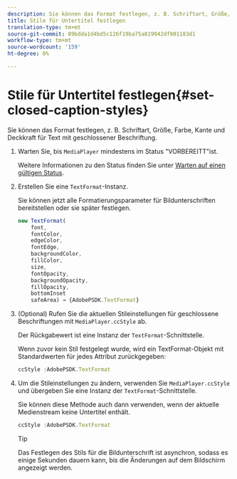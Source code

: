 ```yaml
---
description: Sie können das Format festlegen, z. B. Schriftart, Größe, Farbe, Kante und Deckkraft für Text mit geschlossener Beschriftung.
title: Stile für Untertitel festlegen
translation-type: tm+mt
source-git-commit: 89bdda1d4bd5c126f19ba75a819942df901183d1
workflow-type: tm+mt
source-wordcount: '159'
ht-degree: 0%

---
```



# Stile für Untertitel festlegen{#set-closed-caption-styles}

Sie können das Format festlegen, z. B. Schriftart, Größe, Farbe, Kante und Deckkraft für Text mit geschlossener Beschriftung.

1. Warten Sie, bis `MediaPlayer` mindestens im Status &quot;VORBEREITT&quot;ist.

   Weitere Informationen zu den Status finden Sie unter [Warten auf einen gültigen Status](../../../content-playback-options-browser-tvsdk/ui-configure/t-psdk-browser-tvsdk-2.4-ui-state-prepared-wait-for.md).
1. Erstellen Sie eine `TextFormat`-Instanz.

   Sie können jetzt alle Formatierungsparameter für Bildunterschriften bereitstellen oder sie später festlegen.

   ```js
   new TextFormat( 
       font,   
       fontColor,  
       edgeColor,   
       fontEdge,  
       backgroundColor,   
       fillColor,  
       size,   
       fontOpacity,   
       backgroundOpacity,  
       fillOpacity, 
       bottomInset 
       safeArea) → {AdobePSDK.TextFormat}
   ```

1. (Optional) Rufen Sie die aktuellen Stileinstellungen für geschlossene Beschriftungen mit `MediaPlayer.ccStyle` ab.

   Der Rückgabewert ist eine Instanz der `TextFormat`-Schnittstelle.

   Wenn zuvor kein Stil festgelegt wurde, wird ein TextFormat-Objekt mit Standardwerten für jedes Attribut zurückgegeben:

   ```js
   ccStyle :AdobePSDK.TextFormat
   ```

1. Um die Stileinstellungen zu ändern, verwenden Sie `MediaPlayer.ccStyle` und übergeben Sie eine Instanz der `TextFormat`-Schnittstelle.

   Sie können diese Methode auch dann verwenden, wenn der aktuelle Medienstream keine Untertitel enthält.

   ```js
   ccStyle :AdobePSDK.TextFormat 
   ```

   >[!TIP]
   >
   >Das Festlegen des Stils für die Bildunterschrift ist asynchron, sodass es einige Sekunden dauern kann, bis die Änderungen auf dem Bildschirm angezeigt werden.

